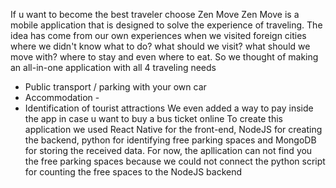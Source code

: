 
If u want to become the best traveler choose Zen Move
Zen Move is a mobile application that is designed to solve the experience of traveling.
The idea has come from our own experiences when we visited foreign cities where we didn't know what to do? what should we visit?  what should we move with? where to stay and even where to eat.
So we thought of making an all-in-one application with all 4 traveling needs
- Public transport / parking with your own car
- Accommodation - 
- Identification of tourist attractions
We even added a way to pay inside the app in case u want to buy a bus ticket online 
To create this application we used React Native for the front-end, NodeJS for creating the backend, python for identifying free parking spaces and MongoDB for storing the received data.
For now, the apllication can not find you the free parking spaces because we could not connect the python script for counting the free spaces to the NodeJS backend
